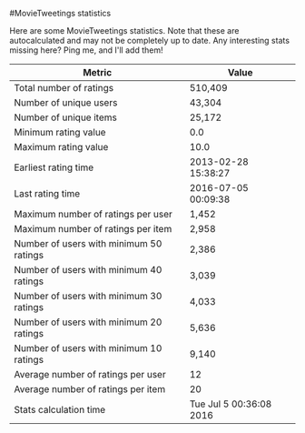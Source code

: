 #MovieTweetings statistics

Here are some MovieTweetings statistics. Note that these are autocalculated and may not be completely up to date. Any interesting stats missing here? Ping me, and I'll add them!

Metric | Value
--- | ---
Total number of ratings                 | 510,409
Number of unique users                  | 43,304
Number of unique items                  | 25,172
Minimum rating value                    | 0.0
Maximum rating value                    | 10.0
Earliest rating time                    | 2013-02-28 15:38:27
Last rating time                        | 2016-07-05 00:09:38
Maximum number of ratings per user      | 1,452
Maximum number of ratings per item      | 2,958
Number of users with minimum 50 ratings | 2,386
Number of users with minimum 40 ratings | 3,039
Number of users with minimum 30 ratings | 4,033
Number of users with minimum 20 ratings | 5,636
Number of users with minimum 10 ratings | 9,140
Average number of ratings per user      | 12
Average number of ratings per item      | 20
Stats calculation time                  | Tue Jul  5 00:36:08 2016

